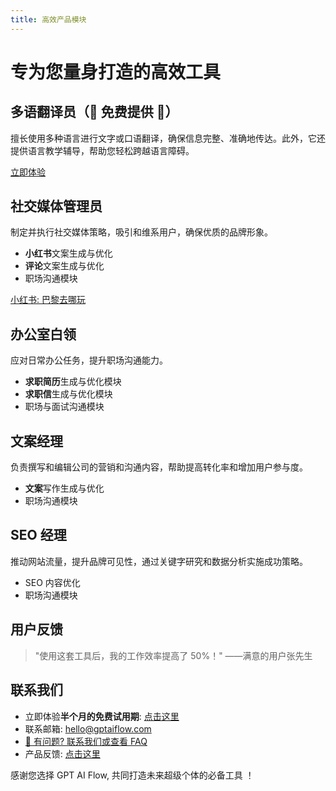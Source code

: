 ```yaml
---
title: 高效产品模块
---
```


# 专为您量身打造的高效工具

## 多语翻译员（🎉 免费提供 🎉）

擅长使用多种语言进行文字或口语翻译，确保信息完整、准确地传达。此外，它还提供语言教学辅导，帮助您轻松跨越语言障碍。

[立即体验](/download)

## 社交媒体管理员

制定并执行社交媒体策略，吸引和维系用户，确保优质的品牌形象。

- **小红书**文案生成与优化
- **评论**文案生成与优化
- 职场沟通模块

[小红书: 巴黎去哪玩](https://www.xiaohongshu.com/user/profile/56cf33c550c4b408633787cf)

## 办公室白领

应对日常办公任务，提升职场沟通能力。

- **求职简历**生成与优化模块
- **求职信**生成与优化模块
- 职场与面试沟通模块

<!-- [开始使用](#) -->

## 文案经理

负责撰写和编辑公司的营销和沟通内容，帮助提高转化率和增加用户参与度。

- **文案**写作生成与优化
- 职场沟通模块

<!-- [查看详细教程](#) -->

## SEO 经理

推动网站流量，提升品牌可见性，通过关键字研究和数据分析实施成功策略。

- SEO 内容优化
- 职场沟通模块

<!-- [了解更多](#) -->

## 用户反馈

> "使用这套工具后，我的工作效率提高了 50%！" ——满意的用户张先生

## 联系我们

- 立即体验**半个月的免费试用期**: [点击这里](/download)
- 联系邮箱: hello@gptaiflow.com
- [💬 有问题? 联系我们或查看 FAQ](./6-faq.md)
- 产品反馈: [点击这里](https://wj.qq.com/s2/12214642/c9c6)

感谢您选择 GPT AI Flow, 共同打造未来超级个体的必备工具 ！
